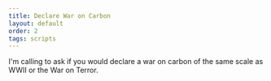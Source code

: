 ```yaml
---
title: Declare War on Carbon
layout: default
order: 2
tags: scripts
---
```


I'm calling to ask if you would declare a war on carbon of the same
scale as WWII or the War on Terror.
